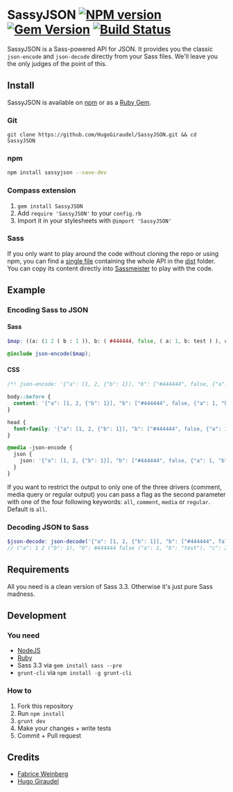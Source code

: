 # SassyJSON [![NPM version](https://badge.fury.io/js/sassyjson.png)](http://badge.fury.io/js/sassyjson) [![Gem Version](https://badge.fury.io/rb/SassyJSON.png)](http://badge.fury.io/rb/SassyJSON) [![Build Status](https://travis-ci.org/HugoGiraudel/SassyJSON.png?branch=master)](https://travis-ci.org/HugoGiraudel/SassyJSON)

SassyJSON is a Sass-powered API for JSON. It provides you the classic `json-encode` and `json-decode` directly from your Sass files. We'll leave you the only judges of the point of this.

## Install

SassyJSON is available on [npm](https://npmjs.org/) or as a [Ruby Gem](http://rubygems.org/gems/SassyJSON).

### Git

``` git
git clone https://github.com/HugoGiraudel/SassyJSON.git && cd SassyJSON
```

### npm

``` bash
npm install sassyjson --save-dev
```

### Compass extension

1. `gem install SassyJSON`
2. Add `require 'SassyJSON'` to your `config.rb`
3. Import it in your stylesheets with `@import 'SassyJSON'`

### Sass

If you only want to play around the code without cloning the repo or using npm, you can find a [single file](https://github.com/HugoGiraudel/SassyJSON/blob/master/dist/_SassyJSON.scss) containing the whole API in the [dist](https://github.com/HugoGiraudel/SassyJSON/tree/master/dist) folder. You can copy its content directly into [Sassmeister](http://sassmeister.com/) to play with the code.

## Example

### Encoding Sass to JSON

#### Sass

``` scss
$map: ((a: (1 2 ( b : 1 )), b: ( #444444, false, ( a: 1, b: test ) ), c: (2 3 4 string)));

@include json-encode($map);
```

#### CSS

``` css
/*! json-encode: '{"a": [1, 2, {"b": 1}], "b": ["#444444", false, {"a": 1, "b": "test"}], "c": [2, 3, 4, "string"]}' */

body::before {
  content: '{"a": [1, 2, {"b": 1}], "b": ["#444444", false, {"a": 1, "b": "test"}], "c": [2, 3, 4, "string"]}';
}

head {
  font-family: '{"a": [1, 2, {"b": 1}], "b": ["#444444", false, {"a": 1, "b": "test"}], "c": [2, 3, 4, "string"]}';
}

@media -json-encode {
  json {
    json: '{"a": [1, 2, {"b": 1}], "b": ["#444444", false, {"a": 1, "b": "test"}], "c": [2, 3, 4, "string"]}';
  }
}
```

If you want to restrict the output to only one of the three drivers (comment, media query or regular output) you can pass a flag as the second parameter with one of the four following keywords: `all`, `comment`, `media` or `regular`. Default is `all`.

### Decoding JSON to Sass

``` scss
$json-decode: json-decode('{"a": [1, 2, {"b": 1}], "b": ["#444444", false, {"a": 1, "b": "test"}], "c": [2, 3, 4, "string"]}');
// ("a": 1 2 ("b": 1), "b": #444444 false ("a": 1, "b": "test"), "c": 2 3 4 "string")
```

## Requirements

All you need is a clean version of Sass 3.3. Otherwise it's just pure Sass madness.

## Development

### You need

  * [NodeJS](http://nodejs.org)
  * [Ruby](https://www.ruby-lang.org/)
  * Sass 3.3 via `gem install sass --pre`
  * `grunt-cli` via `npm install -g grunt-cli`

### How to

  1. Fork this repository
  2. Run `npm install`
  3. `grunt dev`
  4. Make your changes + write tests
  5. Commit + Pull request

## Credits

* [Fabrice Weinberg](http://twitter.com/fweinb)
* [Hugo Giraudel](http://twitter.com/hugogiraudel)
